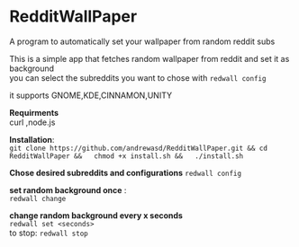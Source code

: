 # RedditWallPaper
A program to automatically set your wallpaper from random reddit subs

This is a simple app that fetches random wallpaper from reddit and set it as background  
you can select the subreddits you want to chose with `redwall config`

it supports GNOME,KDE,CINNAMON,UNITY  


**Requirments**  
curl ,node.js  
 
**Installation**:  
`git clone https://github.com/andrewasd/RedditWallPaper.git &&
cd RedditWallPaper &&  
chmod +x install.sh &&  
./install.sh  
`

**Chose desired subreddits and configurations**
`redwall config`

**set random background once** :  
`redwall change`

**change random background every x seconds**  
`redwall set <seconds>`  
    to stop: `redwall stop`  




